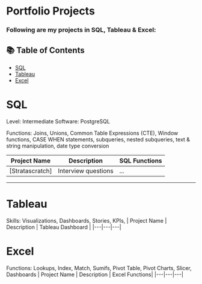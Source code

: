 # Portfolio Projects

### Following are my projects in SQL, Tableau & Excel:

## 📚 Table of Contents
- [SQL](#sql)
- [Tableau](#tableau)
- [Excel](#excel)

# SQL

Level: Intermediate
Software: PostgreSQL

Functions: Joins, Unions, Common Table Expressions (CTE), Window functions, CASE WHEN statements, subqueries, nested subqueries, 
text & string manipulation, date type conversion

| Project Name | Description | SQL Functions |
|---|---|---|
|[Stratascratch]| Interview questions |...|

***

# Tableau

Skills: Visualizations, Dashboards, Stories, KPIs, 
| Project Name | Description | Tableau Dashboard |
|---|---|---|

# Excel

Functions: Lookups, Index, Match, Sumifs, Pivot Table, Pivot Charts, Slicer, Dashboards
| Project Name | Description | Excel Functions|
|---|---|---|
